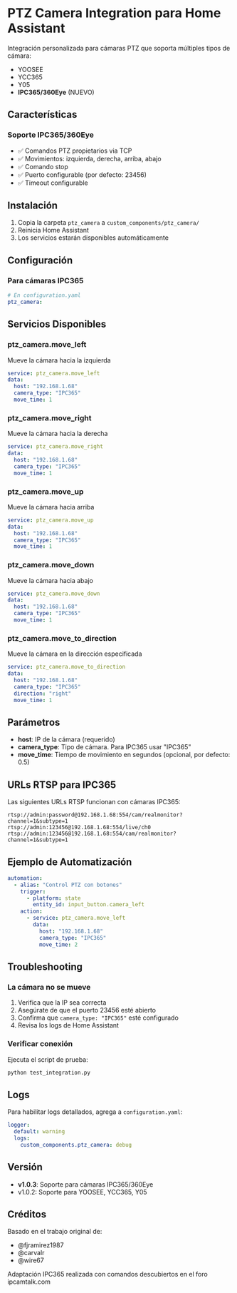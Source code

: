 # PTZ Camera Integration para Home Assistant

Integración personalizada para cámaras PTZ que soporta múltiples tipos de cámara:
- YOOSEE
- YCC365
- Y05
- **IPC365/360Eye** (NUEVO)

## Características

### Soporte IPC365/360Eye
- ✅ Comandos PTZ propietarios via TCP
- ✅ Movimientos: izquierda, derecha, arriba, abajo
- ✅ Comando stop
- ✅ Puerto configurable (por defecto: 23456)
- ✅ Timeout configurable

## Instalación

1. Copia la carpeta `ptz_camera` a `custom_components/ptz_camera/`
2. Reinicia Home Assistant
3. Los servicios estarán disponibles automáticamente

## Configuración

### Para cámaras IPC365

```yaml
# En configuration.yaml
ptz_camera:
```

## Servicios Disponibles

### ptz_camera.move_left
Mueve la cámara hacia la izquierda

```yaml
service: ptz_camera.move_left
data:
  host: "192.168.1.68"
  camera_type: "IPC365"
  move_time: 1
```

### ptz_camera.move_right
Mueve la cámara hacia la derecha

```yaml
service: ptz_camera.move_right
data:
  host: "192.168.1.68"
  camera_type: "IPC365"
  move_time: 1
```

### ptz_camera.move_up
Mueve la cámara hacia arriba

```yaml
service: ptz_camera.move_up
data:
  host: "192.168.1.68"
  camera_type: "IPC365"
  move_time: 1
```

### ptz_camera.move_down
Mueve la cámara hacia abajo

```yaml
service: ptz_camera.move_down
data:
  host: "192.168.1.68"
  camera_type: "IPC365"
  move_time: 1
```

### ptz_camera.move_to_direction
Mueve la cámara en la dirección especificada

```yaml
service: ptz_camera.move_to_direction
data:
  host: "192.168.1.68"
  camera_type: "IPC365"
  direction: "right"
  move_time: 1
```

## Parámetros

- **host**: IP de la cámara (requerido)
- **camera_type**: Tipo de cámara. Para IPC365 usar "IPC365"
- **move_time**: Tiempo de movimiento en segundos (opcional, por defecto: 0.5)

## URLs RTSP para IPC365

Las siguientes URLs RTSP funcionan con cámaras IPC365:

```
rtsp://admin:password@192.168.1.68:554/cam/realmonitor?channel=1&subtype=1
rtsp://admin:123456@192.168.1.68:554/live/ch0
rtsp://admin:123456@192.168.1.68:554/cam/realmonitor?channel=1&subtype=1
```

## Ejemplo de Automatización

```yaml
automation:
  - alias: "Control PTZ con botones"
    trigger:
      - platform: state
        entity_id: input_button.camera_left
    action:
      - service: ptz_camera.move_left
        data:
          host: "192.168.1.68"
          camera_type: "IPC365"
          move_time: 2
```

## Troubleshooting

### La cámara no se mueve
1. Verifica que la IP sea correcta
2. Asegúrate de que el puerto 23456 esté abierto
3. Confirma que `camera_type: "IPC365"` esté configurado
4. Revisa los logs de Home Assistant

### Verificar conexión
Ejecuta el script de prueba:
```bash
python test_integration.py
```

## Logs

Para habilitar logs detallados, agrega a `configuration.yaml`:

```yaml
logger:
  default: warning
  logs:
    custom_components.ptz_camera: debug
```

## Versión

- **v1.0.3**: Soporte para cámaras IPC365/360Eye
- v1.0.2: Soporte para YOOSEE, YCC365, Y05

## Créditos

Basado en el trabajo original de:
- @fjramirez1987
- @carvalr  
- @wire67

Adaptación IPC365 realizada con comandos descubiertos en el foro ipcamtalk.com
